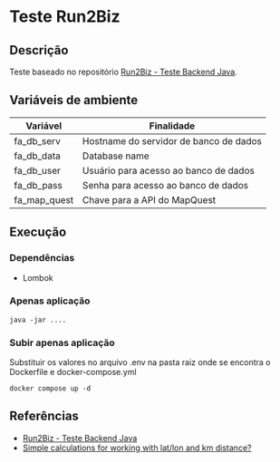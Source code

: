 # Teste Run2Biz

## Descrição
Teste baseado no repositório [Run2Biz - Teste Backend Java](https://github.com/run2biz/teste-backend-java).

## Variáveis de ambiente

| Variável     | Finalidade                             |
| ------------ | -------------------------------------- |
| fa_db_serv   | Hostname do servidor de banco de dados |
| fa_db_data   | Database name                          |
| fa_db_user   | Usuário para acesso ao banco de dados  |
| fa_db_pass   | Senha para acesso ao banco de dados    |
| fa_map_quest | Chave para a API do MapQuest           |

## Execução

### Dependências
- Lombok

### Apenas aplicação

```
java -jar ....
```

### Subir apenas aplicação

Substituir os valores no arquivo .env na pasta raiz onde se encontra o Dockerfile e docker-compose.yml
```
docker compose up -d
```

## Referências

- [Run2Biz - Teste Backend Java](https://github.com/run2biz/teste-backend-java)
- [Simple calculations for working with lat/lon and km distance?](https://stackoverflow.com/questions/1253499/simple-calculations-for-working-with-lat-lon-and-km-distance)